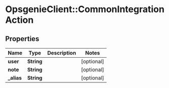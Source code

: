 # OpsgenieClient::CommonIntegrationAction

## Properties
Name | Type | Description | Notes
------------ | ------------- | ------------- | -------------
**user** | **String** |  | [optional] 
**note** | **String** |  | [optional] 
**_alias** | **String** |  | [optional] 


